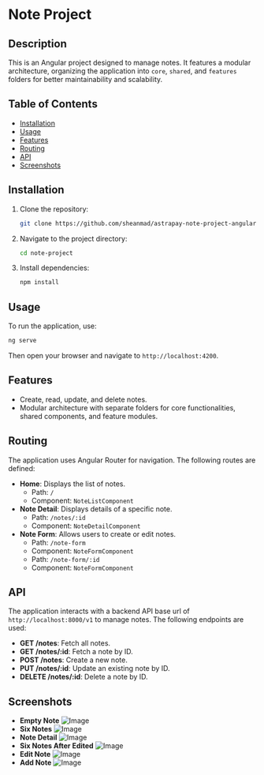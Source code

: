 # Note Project

## Description
This is an Angular project designed to manage notes. It features a modular architecture, organizing the application into `core`, `shared`, and `features` folders for better maintainability and scalability.

## Table of Contents
- [Installation](#installation)
- [Usage](#usage)
- [Features](#features)
- [Routing](#routing)
- [API](#api)
- [Screenshots](#screenshots)

## Installation
1. Clone the repository:
   ```bash
   git clone https://github.com/sheanmad/astrapay-note-project-angular.git
   ```
2. Navigate to the project directory:
   ```bash
   cd note-project
   ```
3. Install dependencies:
   ```bash
   npm install
   ```

## Usage
To run the application, use:
   ```bash
   ng serve
   ```
Then open your browser and navigate to `http://localhost:4200`.

## Features
- Create, read, update, and delete notes.
- Modular architecture with separate folders for core functionalities, shared components, and feature modules.

## Routing
The application uses Angular Router for navigation. The following routes are defined:
- **Home**: Displays the list of notes.
  - Path: `/`
  - Component: `NoteListComponent`
- **Note Detail**: Displays details of a specific note.
  - Path: `/notes/:id`
  - Component: `NoteDetailComponent`
- **Note Form**: Allows users to create or edit notes.
  - Path: `/note-form`
  - Component: `NoteFormComponent`
  - Path: `/note-form/:id`
  - Component: `NoteFormComponent`

## API
The application interacts with a backend API base url of `http://localhost:8000/v1` to manage notes. The following endpoints are used:
- **GET /notes**: Fetch all notes.
- **GET /notes/:id**: Fetch a note by ID.
- **POST /notes**: Create a new note.
- **PUT /notes/:id**: Update an existing note by ID.
- **DELETE /notes/:id**: Delete a note by ID.

## Screenshots
- **Empty Note**
![Image](https://github.com/user-attachments/assets/8a2157f3-46bb-4ec9-a1b0-0a886a5721c7)
- **Six Notes**
![Image](https://github.com/user-attachments/assets/180cc864-209d-4da0-8e6d-908824b97a57)
- **Note Detail**
![Image](https://github.com/user-attachments/assets/0396ede8-5570-4c54-bc6e-221095d65802)
- **Six Notes After Edited**
![Image](https://github.com/user-attachments/assets/e2c89b9e-3bcd-4b6a-9734-70235570091b)
- **Edit Note**
![Image](https://github.com/user-attachments/assets/46a010a4-7741-4532-a478-77e9935aaf75)
- **Add Note**
![Image](https://github.com/user-attachments/assets/0498f936-c483-4c46-ab11-1331c2272701)
